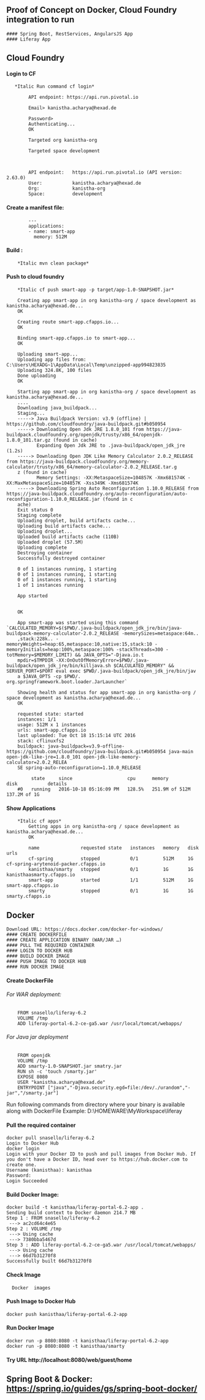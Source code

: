 ## Proof of Concept on Docker, Cloud Foundry integration to run
    #### Spring Boot, RestServices, AngularsJS App
    #### Liferay App

## Cloud Foundry

#### Login to CF
       *Italic Run command cf login*

            API endpoint: https://api.run.pivotal.io

            Email> kanistha.acharya@hexad.de

            Password>
            Authenticating...
            OK

            Targeted org kanistha-org

            Targeted space development



            API endpoint:   https://api.run.pivotal.io (API version: 2.63.0)
            User:           kanistha.acharya@hexad.de
            Org:            kanistha-org
            Space:          development

#### Create a manifest file:
            ---
            applications:
            - name: smart-app
              memory: 512M

#### Build :
        *Italic mvn clean package*

#### Push to cloud foundry
        *Italic cf push smart-app -p target/app-1.0-SNAPSHOT.jar*

        Creating app smart-app in org kanistha-org / space development as kanistha.acharya@hexad.de...
        OK

        Creating route smart-app.cfapps.io...
        OK

        Binding smart-app.cfapps.io to smart-app...
        OK

        Uploading smart-app...
        Uploading app files from: C:\Users\HEXADG~1\AppData\Local\Temp\unzipped-app994823835
        Uploading 324.8K, 100 files
        Done uploading
        OK

        Starting app smart-app in org kanistha-org / space development as kanistha.acharya@hexad.de...
        ....
        Downloading java_buildpack...
        Staging...
        -----> Java Buildpack Version: v3.9 (offline) | https://github.com/cloudfoundry/java-buildpack.git#b050954
        -----> Downloading Open Jdk JRE 1.8.0_101 from https://java-buildpack.cloudfoundry.org/openjdk/trusty/x86_64/openjdk-1.8.0_101.tar.gz (found in cache)
               Expanding Open Jdk JRE to .java-buildpack/open_jdk_jre (1.2s)
        -----> Downloading Open JDK Like Memory Calculator 2.0.2_RELEASE from https://java-buildpack.cloudfoundry.org/memory-calculator/trusty/x86_64/memory-calculator-2.0.2_RELEASE.tar.g
        z (found in cache)
               Memory Settings: -XX:MetaspaceSize=104857K -Xmx681574K -XX:MaxMetaspaceSize=104857K -Xss349K -Xms681574K
        -----> Downloading Spring Auto Reconfiguration 1.10.0_RELEASE from https://java-buildpack.cloudfoundry.org/auto-reconfiguration/auto-reconfiguration-1.10.0_RELEASE.jar (found in c
        ache)
        Exit status 0
        Staging complete
        Uploading droplet, build artifacts cache...
        Uploading build artifacts cache...
        Uploading droplet...
        Uploaded build artifacts cache (110B)
        Uploaded droplet (57.5M)
        Uploading complete
        Destroying container
        Successfully destroyed container

        0 of 1 instances running, 1 starting
        0 of 1 instances running, 1 starting
        0 of 1 instances running, 1 starting
        1 of 1 instances running

        App started


        OK

        App smart-app was started using this command `CALCULATED_MEMORY=$($PWD/.java-buildpack/open_jdk_jre/bin/java-buildpack-memory-calculator-2.0.2_RELEASE -memorySizes=metaspace:64m..
        ,stack:228k.. -memoryWeights=heap:65,metaspace:10,native:15,stack:10 -memoryInitials=heap:100%,metaspace:100% -stackThreads=300 -totMemory=$MEMORY_LIMIT) && JAVA_OPTS="-Djava.io.t
        mpdir=$TMPDIR -XX:OnOutOfMemoryError=$PWD/.java-buildpack/open_jdk_jre/bin/killjava.sh $CALCULATED_MEMORY" && SERVER_PORT=$PORT eval exec $PWD/.java-buildpack/open_jdk_jre/bin/jav
        a $JAVA_OPTS -cp $PWD/. org.springframework.boot.loader.JarLauncher`

        Showing health and status for app smart-app in org kanistha-org / space development as kanistha.acharya@hexad.de...
        OK

        requested state: started
        instances: 1/1
        usage: 512M x 1 instances
        urls: smart-app.cfapps.io
        last uploaded: Tue Oct 18 15:15:14 UTC 2016
        stack: cflinuxfs2
        buildpack: java-buildpack=v3.9-offline-https://github.com/cloudfoundry/java-buildpack.git#b050954 java-main open-jdk-like-jre=1.8.0_101 open-jdk-like-memory-calculator=2.0.2_RELEA
        SE spring-auto-reconfiguration=1.10.0_RELEASE

             state     since                    cpu      memory           disk           details
        #0   running   2016-10-18 05:16:09 PM   128.5%   251.9M of 512M   137.2M of 1G

#### Show Applications
        *Italic cf apps*
            Getting apps in org kanistha-org / space development as kanistha.acharya@hexad.de...
            OK

            name               requested state   instances   memory   disk   urls
            cf-spring          stopped           0/1         512M     1G     cf-spring-arytenoid-packer.cfapps.io
            kanisthaa/smarty   stopped           0/1         1G       1G     kanisthaasmarty.cfapps.io
            smart-app          started           1/1         512M     1G     smart-app.cfapps.io
            smarty             stopped           0/1         1G       1G     smarty.cfapps.io


## Docker
    Download URL: https://docs.docker.com/docker-for-windows/
    #### CREATE DOCKERFILE
    #### CREATE APPLICATION BINARY (WAR/JAR …)
    #### PULL THE REQUIRED CONTAINER
    #### LOGIN TO DOCKER HUB
    #### BUILD DOCKER IMAGE
    #### PUSH IMAGE TO DOCKER HUB
    #### RUN DOCKER IMAGE

#### Create DockerFile
   ###### For WAR deployment:
        FROM snasello/liferay-6.2
        VOLUME /tmp
        ADD liferay-portal-6.2-ce-ga5.war /usr/local/tomcat/webapps/

   ###### For Java jar deployment
        FROM openjdk
        VOLUME /tmp
        ADD smarty-1.0-SNAPSHOT.jar smatry.jar
        RUN sh -c 'touch /smarty.jar'
        EXPOSE 8080
        USER "kanistha.acharya@hexad.de"
        ENTRYPOINT ["java","-Djava.security.egd=file:/dev/./urandom","-jar","/smarty.jar"]

Run following commands from directory where your binary is available along with DockerFile
     Example: D:\HOMEWARE\MyWorkspace\liferay

#### Pull the required container
    docker pull snasello/liferay-6.2
    Login to Docker Hub
    docker login
    Login with your Docker ID to push and pull images from Docker Hub. If you don't have a Docker ID, head over to https://hub.docker.com to create one.
    Username (kanisthaa): kanisthaa
    Password:
    Login Succeeded


#### Build Docker Image:
    docker build -t kanisthaa/liferay-portal-6.2-app .
    Sending build context to Docker daemon 214.7 MB
    Step 1 : FROM snasello/liferay-6.2
     ---> ac2cd64c4e65
    Step 2 : VOLUME /tmp
     ---> Using cache
     ---> 7380bba5467d
    Step 3 : ADD liferay-portal-6.2-ce-ga5.war /usr/local/tomcat/webapps/
     ---> Using cache
     ---> 66d7b31270f8
    Successfully built 66d7b31270f8



#### Check Image
      Docker  images


#### Push Image to Docker Hub

    docker push kanisthaa/liferay-portal-6.2-app


#### Run Docker Image
    docker run -p 8080:8080 -t kanisthaa/liferay-portal-6.2-app
    docker run -p 8080:8080 -t kanisthaa/smarty


#### Try URL http://localhost:8080/web/guest/home


## Spring Boot & Docker: https://spring.io/guides/gs/spring-boot-docker/

